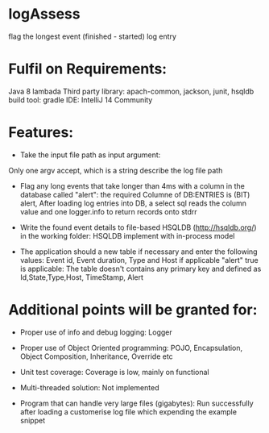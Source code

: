# logAssess
flag the longest event (finished - started) log entry

<CREDIT SUISSE Coding Assignment>

# Fulfil on Requirements:

Java 8 lambada
Third party library: apach-common, jackson, junit, hsqldb
build tool: gradle
IDE: IntelliJ 14 Community 

# Features:

 - Take the input file path as input argument:
 
Only one argv accept, which is a string describe the log file path 

 - Flag any long events that take longer than 4ms with a column in the database called "alert":
the required Columne of DB:ENTRIES is (BIT) alert, After loading log entries into DB, a select sql reads the column value and one logger.info to return records onto stdrr

 - Write the found event details to file-based HSQLDB (http://hsqldb.org/) in the working folder:
HSQLDB implement with in-process model

 - The application should a new table if necessary and enter the following values: Event id, Event duration, Type and Host if applicable
"alert" true is applicable:
The table doesn't contains any primary key and defined as Id,State,Type,Host, TimeStamp, Alert

# Additional points will be granted for:
 - Proper use of info and debug logging:
Logger 

 - Proper use of Object Oriented programming:
POJO, Encapsulation, Object Composition, Inheritance, Override etc

 - Unit test coverage:
Coverage is low, mainly on functional

 - Multi-threaded solution:
 Not implemented
 
 - Program that can handle very large files (gigabytes):
Run successfully after loading a customerise log file which expending the example snippet 
